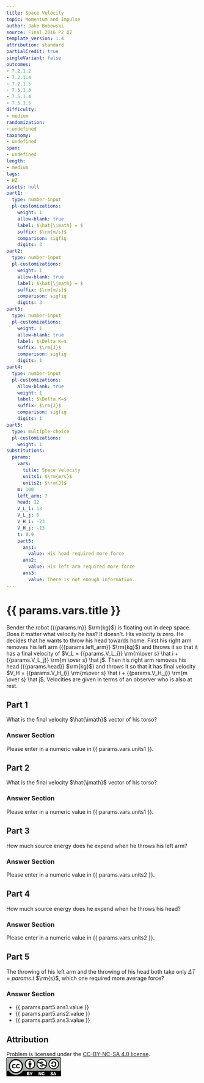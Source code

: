```yaml
---
title: Space Velocity
topic: Momentum and Impulse
author: Jake Bobowski
source: Final 2016 P2 Q7
template_version: 1.4
attribution: standard
partialCredit: true
singleVariant: false
outcomes:
- 7.2.1.2
- 7.2.1.4
- 7.2.1.5
- 7.5.1.3
- 7.5.1.4
- 7.5.1.5
difficulty:
- medium
randomization:
- undefined
taxonomy:
- undefined
span:
- undefined
length:
- medium
tags:
- HZ
assets: null
part1:
  type: number-input
  pl-customizations:
    weight: 1
    allow-blank: true
    label: $\hat{\imath} = $
    suffix: $\rm{m/s}$
    comparison: sigfig
    digits: 3
part2:
  type: number-input
  pl-customizations:
    weight: 1
    allow-blank: true
    label: $\hat{\jmath} = $
    suffix: $\rm{m/s}$
    comparison: sigfig
    digits: 3
part3:
  type: number-input
  pl-customizations:
    weight: 1
    allow-blank: true
    label: $\Delta K=$
    suffix: $\rm{J}$
    comparison: sigfig
    digits: 1
part4:
  type: number-input
  pl-customizations:
    allow-blank: true
    weight: 1
    label: $\Delta K=$
    suffix: $\rm{J}$
    comparison: sigfig
    digits: 1
part5:
  type: multiple-choice
  pl-customizations:
    weight: 1
substitutions:
  params:
    vars:
      title: Space Velocity
      units1: $\rm{m/s}$
      units2: $\rm{J}$
    m: 100
    left_arm: 7
    head: 12
    V_L_i: 13
    V_L_j: 6
    V_H_i: -23
    V_H_j: -13
    t: 0.9
    part5:
      ans1:
        value: His head required more force
      ans2:
        value: His left arm required more force
      ans3:
        value: There is not enough information.
---
```

# {{ params.vars.title }}
Bender the robot ({{params.m}} $\rm{kg}$) is floating out in deep space.
Does it matter what velocity he has?
It doesn't.
His velocity is zero.
He decides that he wants to throw his head towards home.
First his right arm removes his left arm ({{params.left_arm}} $\rm{kg}$) and throws it so that it has a final velocity of $V_L = {{params.V_L_i}} \rm{m\over s} \hat i + {{params.V_L_j}} \rm{m \over s} \hat j$.
Then his right arm removes his head ({{params.head}} $\rm{kg}$) and throws it so that it has final velocity $V_H = {{params.V_H_i}} \rm{m\over s} \hat i + {{params.V_H_j}} \rm{m \over s} \hat j$.
Velocities are given in terms of an observer who is also at rest.

## Part 1

What is the final velocity $\hat{\imath}$ vector of his torso?

### Answer Section

Please enter in a numeric value in {{ params.vars.units1 }}.

## Part 2

What is the final velocity $\hat{\jmath}$ vector of his torso?

### Answer Section

Please enter in a numeric value in {{ params.vars.units1 }}.

## Part 3

How much source energy does he expend when he throws his left arm?

### Answer Section

Please enter in a numeric value in {{ params.vars.units2 }}.

## Part 4

How much source energy does he expend when he throws his head?

### Answer Section

Please enter in a numeric value in {{ params.vars.units2 }}.

## Part 5

The throwing of his left arm and the throwing of his head both take only $\Delta T = {{ params.t }}$ $\rm{s}$, which one required more average force?

### Answer Section

- {{ params.part5.ans1.value }}
- {{ params.part5.ans2.value }}
- {{ params.part5.ans3.value }}

## Attribution

Problem is licensed under the [CC-BY-NC-SA 4.0 license](https://creativecommons.org/licenses/by-nc-sa/4.0/).<br> ![The Creative Commons 4.0 license requiring attribution-BY, non-commercial-NC, and share-alike-SA license.](https://raw.githubusercontent.com/firasm/bits/master/by-nc-sa.png)